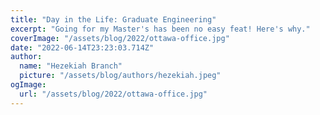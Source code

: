 ```yaml
---
title: "Day in the Life: Graduate Engineering"
excerpt: "Going for my Master's has been no easy feat! Here's why."
coverImage: "/assets/blog/2022/ottawa-office.jpg"
date: "2022-06-14T23:23:03.714Z"
author:
  name: "Hezekiah Branch"
  picture: "/assets/blog/authors/hezekiah.jpeg"
ogImage:
  url: "/assets/blog/2022/ottawa-office.jpg"
---
```

